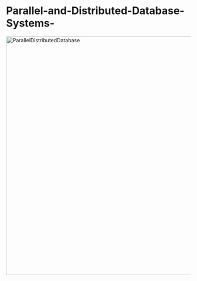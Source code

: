 # Parallel-and-Distributed-Database-Systems-

<img width="651" alt="ParallelDistributedDatabase" src="https://user-images.githubusercontent.com/40281875/64998900-e1c46180-d8b3-11e9-9abc-36619c061c35.png">
